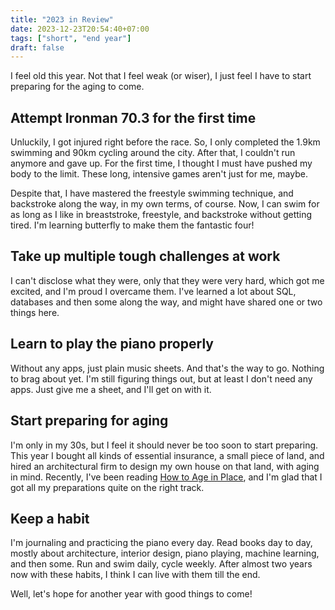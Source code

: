 ```yaml
---
title: "2023 in Review"
date: 2023-12-23T20:54:40+07:00
tags: ["short", "end year"]
draft: false
---
```


I feel old this year. Not that I feel weak (or wiser), I just feel
I have to start preparing for the aging to come.

## Attempt Ironman 70.3 for the first time

Unluckily, I got injured right before the race. So, I only completed
the 1.9km swimming and 90km cycling around the city. After that, I
couldn't run anymore and gave up. For the first time, I thought I must
have pushed my body to the limit. These long, intensive games aren't
just for me, maybe.

Despite that, I have mastered the freestyle swimming technique, and
backstroke along the way, in my own terms, of course. Now,
I can swim for as long as I like in breaststroke, freestyle, and
backstroke without getting tired. I'm learning butterfly to make them
the fantastic four!

## Take up multiple tough challenges at work

I can't disclose what they were, only that they were very hard, which
got me excited, and I'm proud I overcame them. I've learned a lot about
SQL, databases and then some along the way, and might have shared one or two
things here.

## Learn to play the piano properly

Without any apps, just plain music sheets. And that's the way to go.
Nothing to brag about yet. I'm still figuring things out, but at least I
don't need any apps. Just give me a sheet, and I'll get on with it.

## Start preparing for aging

I'm only in my 30s, but I feel it should never be too soon to start
preparing. This year I bought all kinds of essential insurance, a small
piece of land, and hired an architectural firm to design my own house on
that land, with aging in mind. Recently, I've been reading
[How to Age in Place][1], and I'm glad that I got all my preparations
quite on the right track.

## Keep a habit

I'm journaling and practicing the piano every day. Read books day to day,
mostly about architecture, interior design, piano playing, machine learning,
and then some. Run and swim daily, cycle weekly. After almost two years now
with these habits, I think I can live with them till the end.

Well, let's hope for another year with good things to come!


[1]: https://www.goodreads.com/book/show/19280492-how-to-age-in-place
